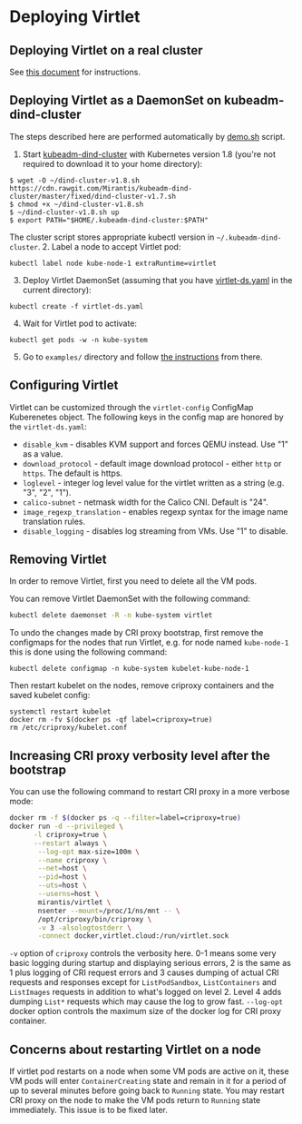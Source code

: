 # Deploying Virtlet

## Deploying Virtlet on a real cluster

See [this document](real-cluster.md) for instructions.

## Deploying Virtlet as a DaemonSet on kubeadm-dind-cluster

The steps described here are performed automatically by
[demo.sh](demo.sh) script.

1. Start [kubeadm-dind-cluster](https://github.com/Mirants/kubeadm-dind-cluster)
   with Kubernetes version 1.8 (you're not required to download it to your home directory):
```
$ wget -O ~/dind-cluster-v1.8.sh https://cdn.rawgit.com/Mirantis/kubeadm-dind-cluster/master/fixed/dind-cluster-v1.7.sh
$ chmod +x ~/dind-cluster-v1.8.sh
$ ~/dind-cluster-v1.8.sh up
$ export PATH="$HOME/.kubeadm-dind-cluster:$PATH"
```
   The cluster script stores appropriate kubectl version in `~/.kubeadm-dind-cluster`.
2. Label a node to accept Virtlet pod:
```
kubectl label node kube-node-1 extraRuntime=virtlet
```
3. Deploy Virtlet DaemonSet (assuming that you have [virtlet-ds.yaml](virtlet-ds.yaml) in the current directory):
```
kubectl create -f virtlet-ds.yaml
```
4. Wait for Virtlet pod to activate:
```
kubectl get pods -w -n kube-system
```
5. Go to `examples/` directory and follow [the instructions](../examples/README.md) from there.

## Configuring Virtlet

Virtlet can be customized through the `virtlet-config` ConfigMap Kuberenetes object.
The following keys in the config map are honored by the `virtlet-ds.yaml`:

  * `disable_kvm` - disables KVM support and forces QEMU instead. Use "1" as a value.
  * `download_protocol` - default image download protocol - either `http` or `https`. The default is https.
  * `loglevel` - integer log level value for the virtlet written as a string (e.g. "3", "2", "1").
  * `calico-subnet` - netmask width for the Calico CNI. Default is "24".
  * `image_regexp_translation` - enables regexp syntax for the image name translation rules.
  * `disable_logging` - disables log streaming from VMs. Use "1" to disable.


## Removing Virtlet

In order to remove Virtlet, first you need to delete all the VM pods.

You can remove Virtlet DaemonSet with the following command:
```bash
kubectl delete daemonset -R -n kube-system virtlet
```

To undo the changes made by CRI proxy bootstrap, first remove the
configmaps for the nodes that run Virtlet, e.g. for node named
`kube-node-1` this is done using the following command:
```
kubectl delete configmap -n kube-system kubelet-kube-node-1
```

Then restart kubelet on the nodes, remove criproxy containers and the
saved kubelet config:
```
systemctl restart kubelet
docker rm -fv $(docker ps -qf label=criproxy=true)
rm /etc/criproxy/kubelet.conf
```

## Increasing CRI proxy verbosity level after the bootstrap

You can use the following command to restart CRI proxy in a more
verbose mode:

```bash
docker rm -f $(docker ps -q --filter=label=criproxy=true)
docker run -d --privileged \
      -l criproxy=true \
      --restart always \
       --log-opt max-size=100m \
       --name criproxy \
       --net=host \
       --pid=host \
       --uts=host \
       --userns=host \
       mirantis/virtlet \
       nsenter --mount=/proc/1/ns/mnt -- \
       /opt/criproxy/bin/criproxy \
       -v 3 -alsologtostderr \
       -connect docker,virtlet.cloud:/run/virtlet.sock
```

`-v` option of `criproxy` controls the verbosity here. 0-1 means some
very basic logging during startup and displaying serious errors, 2 is
the same as 1 plus logging of CRI request errors and 3 causes dumping
of actual CRI requests and responses except for `ListPodSandbox`,
`ListContainers` and `ListImages` requests in addition to what's
logged on level 2. Level 4 adds dumping `List*` requests which may
cause the log to grow fast. `--log-opt` docker option controls the
maximum size of the docker log for CRI proxy container.

## Concerns about restarting Virtlet on a node

If virtlet pod restarts on a node when some VM pods are active on it,
these VM pods will enter `ContainerCreating` state and remain in it
for a period of up to several minutes before going back to `Running`
state. You may restart CRI proxy on the node to make the VM pods
return to `Running` state immediately. This issue is to be fixed
later.
